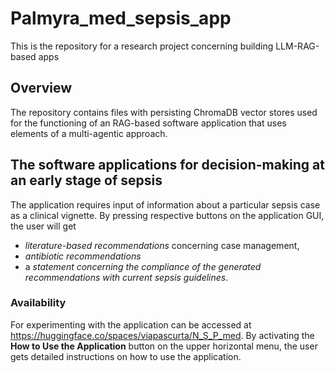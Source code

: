# Palmyra_med_sepsis_app
 This is the repository for a research project concerning building LLM-RAG-based apps
## Overview
The repository contains files with persisting ChromaDB vector stores used for the functioning of an RAG-based software application that uses elements of a multi-agentic approach.
## The software applications for decision-making at an early stage of sepsis
The application requires input of information about a particular sepsis case as a clinical vignette. By pressing respective buttons on the application GUI, the user will get 
* *literature-based recommendations* concerning case management,
* *antibiotic recommendations*
* a *statement concerning the compliance of the generated recommendations with current sepsis guidelines*.
### Availability
For experimenting with the application can be accessed at https://huggingface.co/spaces/viapascurta/N_S_P_med. 
By activating the **How to Use the Application** button on the upper horizontal menu, the user gets detailed instructions on how to use the application.
